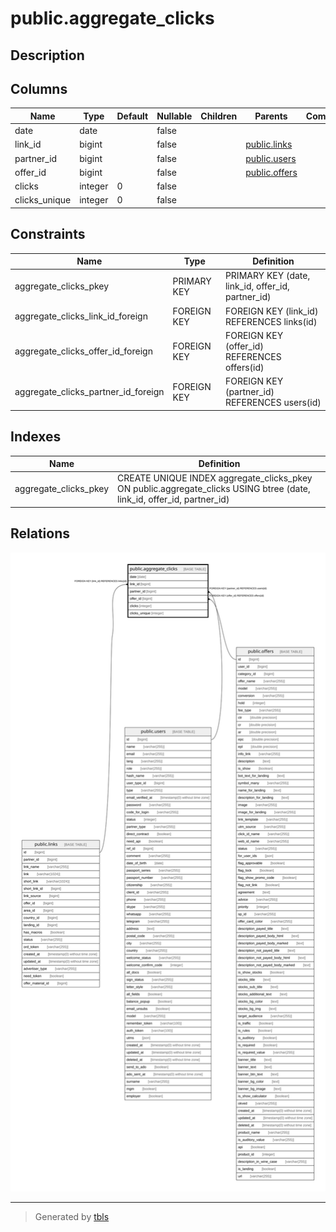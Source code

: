 # public.aggregate_clicks

## Description

## Columns

| Name | Type | Default | Nullable | Children | Parents | Comment |
| ---- | ---- | ------- | -------- | -------- | ------- | ------- |
| date | date |  | false |  |  |  |
| link_id | bigint |  | false |  | [public.links](public.links.md) |  |
| partner_id | bigint |  | false |  | [public.users](public.users.md) |  |
| offer_id | bigint |  | false |  | [public.offers](public.offers.md) |  |
| clicks | integer | 0 | false |  |  |  |
| clicks_unique | integer | 0 | false |  |  |  |

## Constraints

| Name | Type | Definition |
| ---- | ---- | ---------- |
| aggregate_clicks_pkey | PRIMARY KEY | PRIMARY KEY (date, link_id, offer_id, partner_id) |
| aggregate_clicks_link_id_foreign | FOREIGN KEY | FOREIGN KEY (link_id) REFERENCES links(id) |
| aggregate_clicks_offer_id_foreign | FOREIGN KEY | FOREIGN KEY (offer_id) REFERENCES offers(id) |
| aggregate_clicks_partner_id_foreign | FOREIGN KEY | FOREIGN KEY (partner_id) REFERENCES users(id) |

## Indexes

| Name | Definition |
| ---- | ---------- |
| aggregate_clicks_pkey | CREATE UNIQUE INDEX aggregate_clicks_pkey ON public.aggregate_clicks USING btree (date, link_id, offer_id, partner_id) |

## Relations

![er](public.aggregate_clicks.svg)

---

> Generated by [tbls](https://github.com/k1LoW/tbls)
